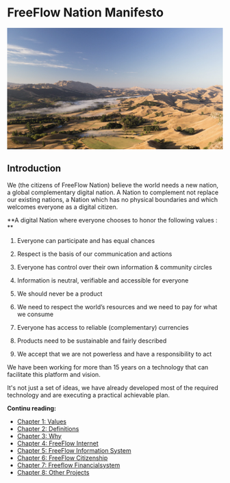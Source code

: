 # FreeFlow Nation Manifesto

![landscape](landscape.png)

## Introduction

We (the citizens of FreeFlow Nation) believe the world needs a new nation, a global complementary digital nation. A Nation to complement not replace our existing nations, a Nation which has no physical boundaries and which welcomes everyone as a digital citizen.

**A digital Nation where everyone chooses to honor the following values :
**

1. Everyone can participate and has equal chances

2. Respect is the basis of our communication and actions

3. Everyone has control over their own information & community circles

4. Information is neutral, verifiable and accessible for everyone

5. We should never be a product

6. We need to respect the world’s resources and we need to pay for what we consume

7. Everyone has access to reliable (complementary) currencies

8. Products need to be sustainable and fairly described

9. We accept that we are not powerless and have a responsibility to act 

We have been working for more than 15 years on a technology that can facilitate this platform and vision.

It's not just a set of ideas, we have already developed most of the required technology and are executing a practical achievable plan.

**Continu reading:**
* [Chapter 1: Values](/freeflow_values/freeflow_values.md)
* [Chapter 2: Definitions](/freeflow_definitions/definitions.md)
* [Chapter 3: Why](/freeflownation_why/freeflownation_why.md)
* [Chapter 4: FreeFlow Internet](/freeflow_internet/freeflow_internet.md)
* [Chapter 5: FreeFlow Information System](/freeflow_informationsystem/freeflow_informationsystem.md)
* [Chapter 6: FreeFlow Citizenship](/freeflow_citizenship/freeflownation_citizenship.md)
* [Chapter 7: Freeflow Financialsystem](/freeflow_financialsystem/freeflownation_financialsystem.md)
* [Chapter 8: Other Projects](/freeflow_otherprojects/freeflownation_otherprojects.md)



